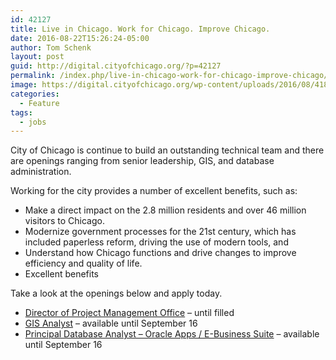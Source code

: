 ```yaml
---
id: 42127
title: Live in Chicago. Work for Chicago. Improve Chicago.
date: 2016-08-22T15:26:24-05:00
author: Tom Schenk
layout: post
guid: http://digital.cityofchicago.org/?p=42127
permalink: /index.php/live-in-chicago-work-for-chicago-improve-chicago/
image: https://digital.cityofchicago.org/wp-content/uploads/2016/08/4182807593_dee2e26d2a_b.jpg
categories:
  - Feature
tags:
  - jobs
---
```

City of Chicago is continue to build an outstanding technical team and there are openings ranging from senior leadership, GIS, and database administration.

Working for the city provides a number of excellent benefits, such as:

  * Make a direct impact on the 2.8 million residents&nbsp;and over 46 million visitors to Chicago.
  * Modernize government processes for the 21st century, which has included paperless reform, driving the use of modern tools, and
  * Understand how Chicago functions and drive changes to improve efficiency and quality of life.
  * Excellent benefits

Take a look at the openings below and apply today.

  * [Director of Project Management Office](http://www.cityofchicago.org/content/dam/city/depts/dhr/general/DoIT-PMO_Director_Posting.pdf)&nbsp;&#8211; until filled
  * [GIS Analyst](https://chicago.taleo.net/careersection/100/jobdetail.ftl?job=87080)&nbsp;&#8211; available until September 16
  * [Principal Database Analyst &#8211; Oracle Apps / E-Business Suite](https://chicago.taleo.net/careersection/100/jobdetail.ftl?job=86020)&nbsp;&#8211; available until September 16